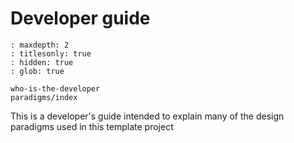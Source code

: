 # Developer guide

```{toctree}
: maxdepth: 2
: titlesonly: true
: hidden: true
: glob: true

who-is-the-developer
paradigms/index
```

This is a developer's guide intended to explain many of the design paradigms
used in this template project
